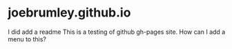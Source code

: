 # joebrumley.github.io
I did add a readme This is a testing of github gh-pages site.
How can I add a menu to this?
